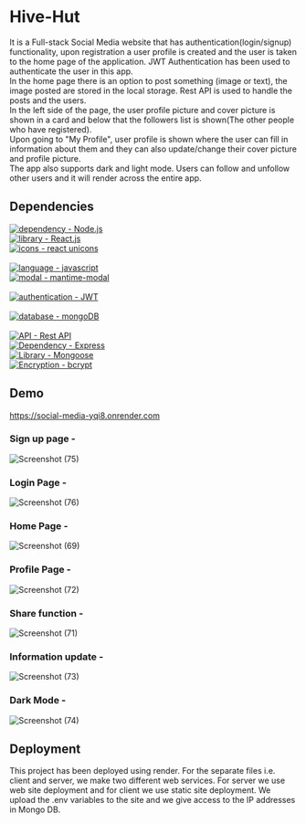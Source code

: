 # Hive-Hut

It is a Full-stack Social Media website that has authentication(login/signup) functionality, 
upon registration a user profile is created and the user is taken to the home page of the application.
JWT Authentication has been used to authenticate the user in this app.<br>
In the home page there is an option to post something (image or text), the image posted are stored in 
the local storage. Rest API is used to handle the posts and the users. 
<br>In the left side of the page, the user profile picture and cover picture is shown 
in a card and below that the followers list is shown(The other people who have registered).<br>
Upon going to "My Profile", user profile is shown where the user can fill in information about them
and they can also update/change their cover picture and profile picture.<br>
The app also supports dark and light mode.
Users can follow and unfollow other users and it will render across the entire app.


## Dependencies

[![dependency - Node.js](https://img.shields.io/static/v1?label=dependency&message=Node.js&color=%23F7E152)](https://nodejs.org/en/) <br> 
[![library - React.js](https://img.shields.io/static/v1?label=library&message=React.js&color=%2352F7BA)](https://reactjs.org/)<br> 
[![icons - react unicons](https://img.shields.io/static/v1?label=icons&message=react+unicons&color=%2352C2F7)](https://iconscout.com/icons?gclid=CjwKCAiAwc-dBhA7EiwAxPRylPC3t-9e5BD0qGYYpi6p8e1Ub8JHd18hqx4h0iwB_KswYTnXbAj2iRoCLboQAvD_BwE)<br>  
[![language - javascript](https://img.shields.io/static/v1?label=language&message=javascript&color=%23EEF752)](https://www.javascript.com/)<br>
[![modal - mantime-modal](https://img.shields.io/static/v1?label=modal&message=mantime-modal&color=%23F76F52)](https://mantine.dev/core/modal/)<br>      
[![authentication - JWT](https://img.shields.io/static/v1?label=authentication&message=JWT&color=%23F7525B)](https://jwt.io/introduction)<br>      
[![database - mongoDB](https://img.shields.io/static/v1?label=database&message=mongoDB&color=%23F7525B)](https://www.mongodb.com/home)<br>       
[![API - Rest API](https://img.shields.io/static/v1?label=API&message=Rest+API&color=%237DCEA0)](https://restfulapi.net/)<br>
[![Dependency - Express](https://img.shields.io/static/v1?label=Dependency&message=Express&color=%23F39C12)](https://expressjs.com/)<br>
[![Library - Mongoose](https://img.shields.io/static/v1?label=Library&message=Mongoose&color=%233498DB+)](https://mongoosejs.com/)<br>
[![Encryption - bcrypt](https://img.shields.io/static/v1?label=Encryption&message=bcrypt&color=%235DADE2)](https://www.npmjs.com/package/bcrypt)


## Demo

https://social-media-yqi8.onrender.com


### Sign up page - 

![Screenshot (75)](https://user-images.githubusercontent.com/64829176/210399419-9e7dd58d-955e-4121-aed5-14b062c7b045.png)


### Login Page - 

![Screenshot (76)](https://user-images.githubusercontent.com/64829176/210399512-3dc46f3d-a20f-4d74-b38f-6346f0aab141.png)


### Home Page - 

![Screenshot (69)](https://user-images.githubusercontent.com/64829176/210399756-8dc3d642-e40a-4abf-ae12-3a9dbf4ad68a.png)


### Profile Page - 

![Screenshot (72)](https://user-images.githubusercontent.com/64829176/210399895-6a915ace-0917-4407-9a97-146efa961c60.png)


### Share function - 

![Screenshot (71)](https://user-images.githubusercontent.com/64829176/210400002-e223f47a-733c-4906-80b6-bcf32fad3532.png)


### Information update -

![Screenshot (73)](https://user-images.githubusercontent.com/64829176/210400338-0b66ac47-2091-42bd-9502-3e80c8f7d087.png)


### Dark Mode - 

![Screenshot (74)](https://user-images.githubusercontent.com/64829176/210400615-c2396116-cdc7-4c61-9125-a325fc24dab8.png)



## Deployment

This project has been deployed using render.
For the separate files i.e. client and server, we make two different web services.
For server we use web site deployment and for client we use static site 
deployment.
We upload the .env variables to the site and we give access to the IP addresses in 
Mongo DB.








